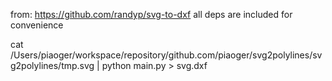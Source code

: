
from: https://github.com/randyp/svg-to-dxf
all deps are included for convenience

 cat /Users/piaoger/workspace/repository/github.com/piaoger/svg2polylines/svg2polylines/tmp.svg | python  main.py > svg.dxf
